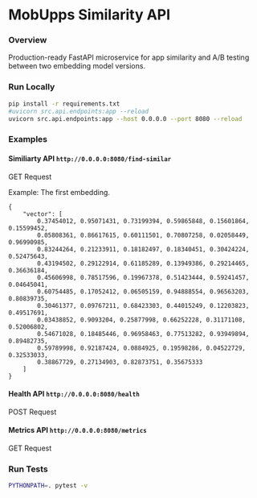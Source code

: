 # MobUpps Similarity API

### Overview

Production-ready FastAPI microservice for app similarity and A/B testing between two embedding model versions.

### Run Locally

```bash
pip install -r requirements.txt
#uvicorn src.api.endpoints:app --reload
uvicorn src.api.endpoints:app --host 0.0.0.0 --port 8080 --reload
```

### Examples

#### Similiarty API `http://0.0.0.0:8080/find-similar`
GET Request

Example: The first embedding.
```
{
    "vector": [
        0.37454012, 0.95071431, 0.73199394, 0.59865848, 0.15601864, 0.15599452,
        0.05808361, 0.86617615, 0.60111501, 0.70807258, 0.02058449, 0.96990985,
        0.83244264, 0.21233911, 0.18182497, 0.18340451, 0.30424224, 0.52475643,
        0.43194502, 0.29122914, 0.61185289, 0.13949386, 0.29214465, 0.36636184,
        0.45606998, 0.78517596, 0.19967378, 0.51423444, 0.59241457, 0.04645041,
        0.60754485, 0.17052412, 0.06505159, 0.94888554, 0.96563203, 0.80839735,
        0.30461377, 0.09767211, 0.68423303, 0.44015249, 0.12203823, 0.49517691,
        0.03438852, 0.9093204, 0.25877998, 0.66252228, 0.31171108, 0.52006802,
        0.54671028, 0.18485446, 0.96958463, 0.77513282, 0.93949894, 0.89482735,
        0.59789998, 0.92187424, 0.0884925, 0.19598286, 0.04522729, 0.32533033,
        0.38867729, 0.27134903, 0.82873751, 0.35675333
    ]
}
```

#### Health API `http://0.0.0.0:8080/health`
POST Request

#### Metrics API `http://0.0.0.0:8080/metrics`
GET Request

### Run Tests

```bash
PYTHONPATH=. pytest -v
```
